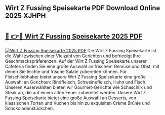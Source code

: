 ## Wirt Z Fussing Speisekarte PDF Download Online 2025 XJHPH

# <h2><a href="http://gc7vvot.nevu.top/?p=Wirt+Z+Fussing+Speisekarte">🔗 👉🔴 Wirt Z Fussing Speisekarte 2025 PDF</a></h2>

[![Wirt Z Fussing Speisekarte 2025 PDF](https://i.imgur.com/dBaPXMq.png)](http://gc7vvot.nevu.top/?p=Wirt+Z+Fussing+Speisekarte)
Die Wirt Z Fussing Speisekarte ist die Wahl zwischen einer Vielzahl von Gerichten und befriedigt Ihre Geschmackspräferenzen. Auf der Wirt Z Fussing Speisekarte unserer Cafeteria finden Sie eine große Auswahl an frischem Gemüse und Obst, mit denen Sie leichte und frische Salate zubereiten können. Für Fleischliebhaber bietet unsere Wirt Z Fussing Speisekarte eine große Auswahl an Gerichten: Rindfleisch, Schweinefleisch, Huhn und Fisch. Unseren Auserwählten bieten wir Gourmet-Gerichte wie Schaschlik und Steak an, die auf einem alten Feuer zubereitet werden. Unsere Wirt Z Fussing Speisekarte bietet eine große Auswahl an Desserts, von klassischen Torten und Kuchen bis hin zu exquisiten Crème Brûlée und Schokoladenstückchen.
